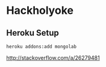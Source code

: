 # Hackholyoke


## Heroku Setup

```
heroku addons:add mongolab

```

http://stackoverflow.com/a/26279481
